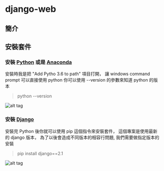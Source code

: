 # django-web

## 簡介

## 安裝套件

### 安裝 [Python](https://www.python.org/) 或是 [Anaconda](https://anaconda.org/)
安裝時我是把 "Add Pytho 3.6 to path" 項目打開， 讓 windows command prompt 可以直接使用 python
你可以使用 --version 的參數來知道 python 的版本
>python --version

![alt tag](https://i.imgur.com/vCfkfLT.jpg)

### 安裝 [Django](https://github.com/django/django)
安裝完 Python 後你就可以使用 pip 這個指令來安裝套件，
這個專案是使用最新的 django 版本， 為了以後會造成不同版本的相容行問題,
我們需要做指定版本的安裝
>pip install django==2.1

![alt tag](https://i.imgur.com/6nQJsdF.jpg)
